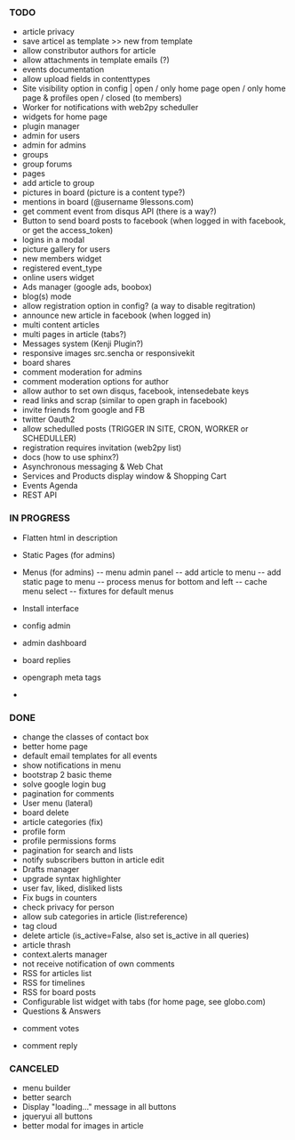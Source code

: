 ### TODO ###

* article privacy
* save articel as template >> new from template
* allow constributor authors for article
* allow attachments in template emails (?)
* events documentation
* allow upload fields in contenttypes
* Site visibility option in config |  open / only home page open / only home page & profiles open / closed (to members)
* Worker for notifications with web2py scheduller
* widgets for home page
* plugin manager
* admin for users
* admin for admins
* groups
* group forums
* pages
* add article to group
* pictures in board (picture is a content type?)
* mentions in board (@username 9lessons.com)
* get comment event from disqus API (there is a way?)
* Button to send board posts to facebook (when logged in with facebook, or get the access_token)
* logins in a modal
* picture gallery for users
* new members widget
* registered event_type
* online users widget
* Ads manager (google ads, boobox)
* blog(s) mode
* allow registration option in config? (a way to disable regitration)
* announce new article in facebook (when logged in)
* multi content articles
* multi pages in article (tabs?)
* Messages system (Kenji Plugin?)
* responsive images src.sencha or responsivekit
* board shares
* comment moderation for admins
* comment moderation options for author
* allow author to set own disqus, facebook, intensedebate keys
* read links and scrap (similar to open graph in facebook)
* invite friends from google and FB
* twitter Oauth2
* allow schedulled posts (TRIGGER IN SITE, CRON, WORKER or SCHEDULLER)
* registration requires invitation (web2py list)
* docs (how to use sphinx?)
* Asynchronous messaging & Web Chat
* Services and Products display window & Shopping Cart
* Events Agenda
* REST API

### IN PROGRESS ###
* Flatten html in description
* Static Pages (for admins)
* Menus (for admins)
-- menu admin panel
-- add article to menu
-- add static page to menu
-- process menus for bottom and left
-- cache menu select
-- fixtures for default menus
* Install interface
* config admin
* admin dashboard
* board replies

* opengraph meta tags
*

### DONE ###

* change the classes of contact box 
* better home page 
* default email templates for all events 
* show notifications in menu 
* bootstrap 2 basic theme 
* solve google login bug 
* pagination for comments
* User menu (lateral) 
* board delete 
* article categories (fix)  
* profile form 
* profile permissions forms 
* pagination for search and lists
* notify subscribers button in article edit
* Drafts manager
* upgrade syntax highlighter
* user fav, liked, disliked lists
* Fix bugs in counters
* check privacy for person
* allow sub categories in article (list:reference)
* tag cloud
* delete article (is_active=False, also set is_active in all queries)
* article thrash
* context.alerts manager
* not receive notification of own comments 
* RSS for articles list
* RSS for timelines
* RSS for board posts
* Configurable list widget with tabs (for home page, see globo.com)
* Questions & Answers
- comment votes
* comment reply

### CANCELED ###
* menu builder 
* better search 
* Display "loading..." message in all buttons
* jqueryui all buttons
* better modal for images in article
